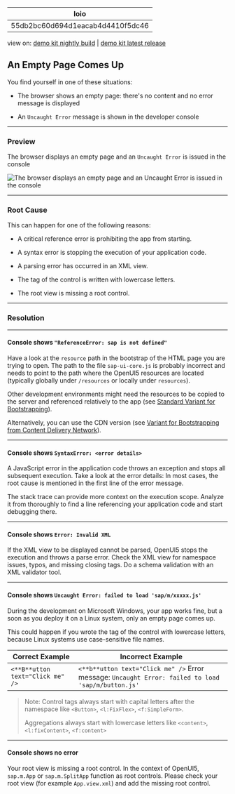 <!-- loio55db2bc60d694d1eacab4d4410f5dc46 -->

| loio |
| -----|
| 55db2bc60d694d1eacab4d4410f5dc46 |

<div id="loio">

view on: [demo kit nightly build](https://openui5nightly.hana.ondemand.com/#/topic/55db2bc60d694d1eacab4d4410f5dc46) | [demo kit latest release](https://openui5.hana.ondemand.com/#/topic/55db2bc60d694d1eacab4d4410f5dc46)</div>

## An Empty Page Comes Up

You find yourself in one of these situations:

-   The browser shows an empty page: there's no content and no error message is displayed

-   An `Uncaught Error` message is shown in the developer console


***

### Preview

   
  
The browser displays an empty page and an `Uncaught Error` is issued in the console

 ![](loio873b3c2966e64bc2b080d8f4a5ae70fc_LowRes.png "The browser displays an empty page and an Uncaught Error is issued in
					the console") 

***

### Root Cause

This can happen for one of the following reasons:

-   A critical reference error is prohibiting the app from starting.

-   A syntax error is stopping the execution of your application code.

-   A parsing error has occurred in an XML view.

-   The tag of the control is written with lowercase letters.

-   The root view is missing a root control.


***

### Resolution

***

#### Console shows `"ReferenceError: sap is not defined"`

Have a look at the `resource` path in the bootstrap of the HTML page you are trying to open. The path to the file `sap-ui-core.js` is probably incorrect and needs to point to the path where the OpenUI5 resources are located \(typically globally under `/resources` or locally under `resources`\).

Other development environments might need the resources to be copied to the server and referenced relatively to the app \(see [Standard Variant for Bootstrapping](Standard_Variant_for_Bootstrapping_91f1f45.md)\).

Alternatively, you can use the CDN version \(see [Variant for Bootstrapping from Content Delivery Network](Variant_for_Bootstrapping_from_Content_Delivery_Network_2d3eb2f.md)\).

***

#### Console shows `SyntaxError: <error details>`

A JavaScript error in the application code throws an exception and stops all subsequent execution. Take a look at the error details: In most cases, the root cause is mentioned in the first line of the error message.

The stack trace can provide more context on the execution scope. Analyze it from thoroughly to find a line referencing your application code and start debugging there.

***

#### Console shows `Error: Invalid XML`

If the XML view to be displayed cannot be parsed, OpenUI5 stops the execution and throws a parse error. Check the XML view for namespace issues, typos, and missing closing tags. Do a schema validation with an XML validator tool.

***

#### Console shows `Uncaught Error: failed to load 'sap/m/xxxxx.js'`

During the development on Microsoft Windows, your app works fine, but a soon as you deploy it on a Linux system, only an empty page comes up.

This could happen if you wrote the tag of the control with lowercase letters, because Linux systems use case-sensitive file names.

|Correct Example|Incorrect Example|
|---------------|-----------------|
| `<**B**utton text="Click me" />` | `<**b**utton text="Click me" />` Error message: `Uncaught Error: failed to load 'sap/m/button.js'` |

> Note:
> Control tags always start with capital letters after the namespace like `<Button>`, `<l:FixFlex>`, `<f:SimpleForm>`.
> 
> Aggregations always start with lowercase letters like `<content>`, `<l:fixContent>`, `<f:content>`
> 
> 

***

#### Console shows no error

Your root view is missing a root control. In the context of OpenUI5, `sap.m.App` or `sap.m.SplitApp` function as root controls. Please check your root view \(for example `App.view.xml`\) and add the missing root control.

